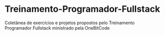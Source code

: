 # Treinamento-Programador-Fullstack
Coletânea de exercícios e projetos propostos pelo Treinamento Programador Fullstack ministrado pela OneBitCode
